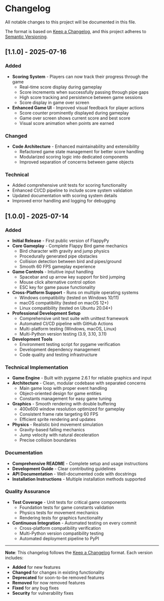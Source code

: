 # Changelog

All notable changes to this project will be documented in this file.

The format is based on [Keep a Changelog](https://keepachangelog.com/en/1.0.0/),
and this project adheres to [Semantic Versioning](https://semver.org/spec/v2.0.0.html).

## [1.1.0] - 2025-07-16

### Added
- **Scoring System** - Players can now track their progress through the game
  - Real-time score display during gameplay
  - Score increments when successfully passing through pipe gaps
  - High score tracking and persistence between game sessions
  - Score display in game over screen
- **Enhanced Game UI** - Improved visual feedback for player actions
  - Score counter prominently displayed during gameplay
  - Game over screen shows current score and best score
  - Visual score animation when points are earned

### Changed
- **Code Architecture** - Enhanced maintainability and extensibility
  - Refactored game state management for better score handling
  - Modularized scoring logic into dedicated components
  - Improved separation of concerns between game objects

### Technical
- Added comprehensive unit tests for scoring functionality
- Enhanced CI/CD pipeline to include score system validation
- Updated documentation with scoring system details
- Improved error handling and logging for debugging

## [1.0.0] - 2025-07-14

### Added
- **Initial Release** - First public version of FlappyPy
- **Core Gameplay** - Complete Flappy Bird game mechanics
  - Bird character with gravity and jump physics
  - Procedurally generated pipe obstacles
  - Collision detection between bird and pipes/ground
  - Smooth 60 FPS gameplay experience
- **Game Controls** - Intuitive input handling
  - Spacebar and up arrow key support for bird jumping
  - Mouse click alternative control option
  - ESC key for game pause functionality
- **Cross-Platform Support** - Runs on multiple operating systems
  - Windows compatibility (tested on Windows 10/11)
  - macOS compatibility (tested on macOS 12+)
  - Linux compatibility (tested on Ubuntu 20.04+)
- **Professional Development Setup**
  - Comprehensive unit test suite with unittest framework
  - Automated CI/CD pipeline with GitHub Actions
  - Multi-platform testing (Windows, macOS, Linux)
  - Multi-Python version testing (3.9, 3.10, 3.11)
- **Development Tools**
  - Environment testing script for pygame verification
  - Development dependency management
  - Code quality and testing infrastructure

### Technical Implementation
- **Game Engine** - Built with pygame 2.6.1 for reliable graphics and input
- **Architecture** - Clean, modular codebase with separated concerns
  - Main game loop with proper event handling
  - Object-oriented design for game entities
  - Constants management for easy game tuning
- **Graphics** - Smooth rendering with double buffering
  - 400x600 window resolution optimized for gameplay
  - Consistent frame rate targeting 60 FPS
  - Efficient sprite rendering and updates
- **Physics** - Realistic bird movement simulation
  - Gravity-based falling mechanics
  - Jump velocity with natural deceleration
  - Precise collision boundaries

### Documentation
- **Comprehensive README** - Complete setup and usage instructions
- **Development Guide** - Clear contributing guidelines
- **API Documentation** - Well-documented code with docstrings
- **Installation Instructions** - Multiple installation methods supported

### Quality Assurance
- **Test Coverage** - Unit tests for critical game components
  - Foundation tests for game constants validation
  - Physics tests for movement mechanics
  - Rendering tests for graphics functionality
- **Continuous Integration** - Automated testing on every commit
  - Cross-platform compatibility verification
  - Multi-Python version compatibility testing
  - Automated deployment pipeline to PyPI

---

**Note**: This changelog follows the [Keep a Changelog](https://keepachangelog.com/) format. Each version includes:
- **Added** for new features
- **Changed** for changes in existing functionality  
- **Deprecated** for soon-to-be removed features
- **Removed** for now removed features
- **Fixed** for any bug fixes
- **Security** for vulnerability fixes
